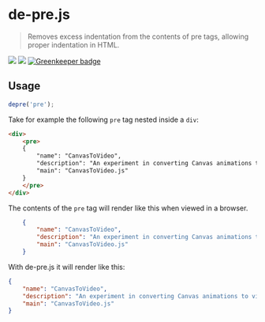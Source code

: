 # de-pre.js

> Removes excess indentation from the contents of pre tags, allowing proper indentation in HTML.

[![](https://api.travis-ci.org/neogeek/de-pre.js.svg)](https://travis-ci.org/neogeek/de-pre.js) [![](https://david-dm.org/neogeek/de-pre.js/dev-status.svg)](https://david-dm.org/neogeek/de-pre.js?type=dev)
[![Greenkeeper badge](https://badges.greenkeeper.io/neogeek/de-pre.js.svg)](https://greenkeeper.io/)

## Usage

```javascript
depre('pre');
```

Take for example the following `pre` tag nested inside a `div`:

```html
<div>
    <pre>
    {
        "name": "CanvasToVideo",
        "description": "An experiment in converting Canvas animations to video.",
        "main": "CanvasToVideo.js"
    }
    </pre>
</div>
```

The contents of the `pre` tag will render like this when viewed in a browser.

```json
    {
        "name": "CanvasToVideo",
        "description": "An experiment in converting Canvas animations to video.",
        "main": "CanvasToVideo.js"
    }
```

With de-pre.js it will render like this:

```json
{
    "name": "CanvasToVideo",
    "description": "An experiment in converting Canvas animations to video.",
    "main": "CanvasToVideo.js"
}
```
